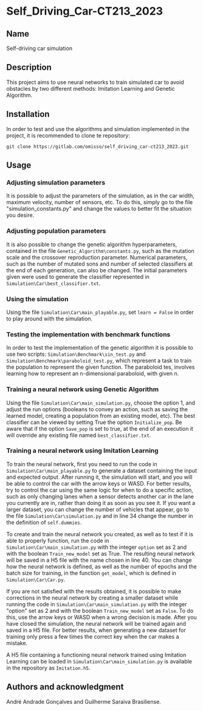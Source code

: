 # Self_Driving_Car-CT213_2023

## Name
Self-driving car simulation

## Description
This project aims to use neural networks to train simulated car to avoid obstacles by two different methods: Imitation Learning and Genetic Algorithm.

## Installation

In order to test and use the algorithms and simulation implemented in the project, it is recommended to clone te repository:

`git clone https://gitlab.com/omisso/self_driving_car-ct213_2023.git`

## Usage

### Adjusting simulation parameters

It is possible to adjust the parameters of the simulation, as in the car width, maximum velocity, number of sensors, etc. To do this, simply go to the file "simulation_constants.py" and change the values to better fit the situation you desire.

### Adjusting population parameters

It is also possible to change the genetic algorithm hyperparameters, contained in the file `Genetic_Algorithm\constants.py`, such as
the mutation scale and the crossover reproduction parameter. Numerical parameters, such as the number of mutated sons and number of 
selected classifiers at the end of each generation, can also be changed. The initial parameters given were used to generate the 
classifier represented in `Simulation\Car\best_classifier.txt`.

### Using the simulation

Using the file `Simulation\Car\main_playable.py`, set `learn = False` in order to play around with the simulation.

### Testing the implementation with benchmark functions

In order to test the implementation of the genetic algorithm it is possible to use two scripts: `Simulation\Benchmark\sin_test.py` and
`Simulation\Benchmark\paraboloid_test.py`, which represent a task to train the population to represent the given function. The paraboloid
tes, involves learning how to represent an n-dimensional paraboloid, with given n.

### Training a neural network using Genetic Algorithm

Using the file `Simulation\Car\main_simulation.py`, choose the option 1, and adjust the run options (booleans to convey an action, such as
saving the learned model, creating a population from an existing model, etc). The best classifier can be viewed by setting True the option
`Initialize_pop`. Be aware that if the option `Save_pop` is set to true, at the end of an execution it will override any existing file named
`best_classifier.txt`.

### Training a neural network using Imitation Learning

To train the neural network, first you need to run the code in `Simulation\Car\main_playable.py` to generate a dataset containing the input and expected output. After running it, the simulation will start, and you will be able to control the car with the arrow keys or WASD.
For better results, try to control the car using the same logic for when to do a specific action, such as only changing lanes when a sensor detects another car in the lane you currently are in, rather than doing it as soon as you see it.
If you want a larger dataset, you can change the number of vehicles that appear, go to the file `Simulation\Car\simulation.py` and in line 34 change the number in the definition of `self.dummies`.

To create and train the neural network you created, as well as to test if it is able to properly function, run the code in `Simulation\Car\main_simulation.py` with the integer `option` set as 2 and with the boolean `Train_new_model` set as True. The resulting neural network will be saved in a H5 file with the name chosen in line 40.
You can change how the neural network is defined, as well as the number of epochs and the batch size for training, in the function `get_model`, which is defined in `Simulation\Car\Car.py`.

If you are not satisfied with the results obtained, it is possible to make corrections in the neural network by creating a smaller dataset while running the code in `Simulation\Car\main_simulation.py` with the integer "option" set as 2 and with the boolean `Train_new_model` set as `False`. To do this, use the arrow keys or WASD when a wrong decision is made. After you have closed the simulation, the neural network will be trained again and saved in a H5 file.
For better results, when generating a new dataset for training only press a few times the correct key when the car makes a mistake.

A H5 file containing a functioning neural network trained using Imitation Learning can be loaded in `Simulation\Car\main_simulation.py` is available in the repository as `Imitation.h5`.

## Authors and acknowledgment
André Andrade Gonçalves and Guilherme Saraiva Brasiliense.
